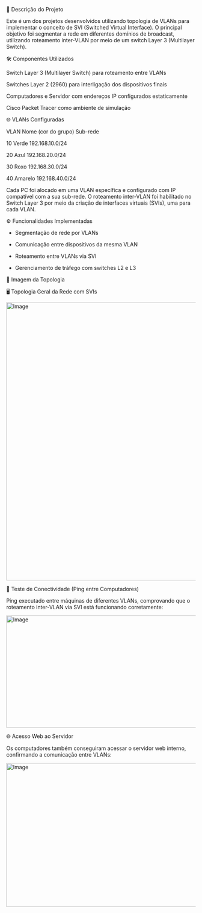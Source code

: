 🧠 Descrição do Projeto

Este é um dos projetos desenvolvidos utilizando topologia de VLANs para implementar o conceito de SVI (Switched Virtual Interface). O principal objetivo foi segmentar a rede em diferentes domínios de broadcast, utilizando roteamento inter-VLAN por meio de um switch Layer 3 (Multilayer Switch).

🛠️ Componentes Utilizados

Switch Layer 3 (Multilayer Switch) para roteamento entre VLANs

Switches Layer 2 (2960) para interligação dos dispositivos finais

Computadores e Servidor com endereços IP configurados estaticamente

Cisco Packet Tracer como ambiente de simulação

🌐 VLANs Configuradas

VLAN	Nome (cor do grupo)	Sub-rede

10	Verde	192.168.10.0/24

20	Azul	192.168.20.0/24

30	Roxo	192.168.30.0/24

40	Amarelo	192.168.40.0/24

Cada PC foi alocado em uma VLAN específica e configurado com IP compatível com a sua sub-rede. O roteamento inter-VLAN foi habilitado no Switch Layer 3 por meio da criação de interfaces virtuais (SVIs), uma para cada VLAN.

⚙️ Funcionalidades Implementadas

- Segmentação de rede por VLANs

- Comunicação entre dispositivos da mesma VLAN

- Roteamento entre VLANs via SVI

- Gerenciamento de tráfego com switches L2 e L3

📸 Imagem da Topologia

🖥️ Topologia Geral da Rede com SVIs

<img width="1655" height="737" alt="Image" src="https://github.com/user-attachments/assets/a2039455-df41-4f20-af78-9e6ad1c0d45f" />

📶 Teste de Conectividade (Ping entre Computadores)

Ping executado entre máquinas de diferentes VLANs, comprovando que o roteamento inter-VLAN via SVI está funcionando corretamente:

<img width="650" height="297" alt="Image" src="https://github.com/user-attachments/assets/c70dd455-1a9b-44cb-b982-4925b02aa32e" />

🌐 Acesso Web ao Servidor

Os computadores também conseguiram acessar o servidor web interno, confirmando a comunicação entre VLANs:

<img width="695" height="381" alt="Image" src="https://github.com/user-attachments/assets/9169e803-0d78-44cc-871b-db0af4f36957" />
